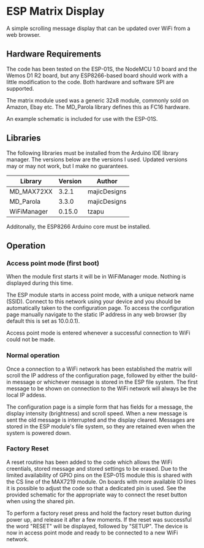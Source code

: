 # ESP Matrix Display
A simple scrolling message display that can be updated over WiFi from a web browser.

## Hardware Requirements

The code has been tested on the ESP-01S, the NodeMCU 1.0 board and the Wemos D1 R2 board, but any ESP8266-based board should work with a little modification to the code. Both hardware and software SPI are supported.

The matrix module used was a generic 32x8 module, commonly sold on Amazon, Ebay etc. The MD_Parola library defines this as FC16 hardware.

An example schematic is included for use with the ESP-01S.

## Libraries

The following  libraries must be installed from the Arduino IDE library manager. The versions below are the versions I used. Updated versions may or may not work, but I make no guarantees.

| Library | Version | Author |
|---|---|---|
| MD_MAX72XX | 3.2.1 | majicDesigns |
| MD_Parola | 3.3.0 | majicDesigns |
| WiFiManager | 0.15.0 | tzapu |

Additonally, the ESP8266 Arduino core must be installed.

## Operation

### Access point mode (first boot)
When the module first starts it will be in WiFiManager mode. Nothing is displayed during this time.

The ESP module starts in access point mode, with a unique network name (SSID). Connect to this network using your device and you should be automatically taken to the configuration page. To access the configuration page manually navigate to the static IP address in any web browser (by default this is set as 10.0.0.1).

Access point mode is entered whenever a successful connection to WiFi could not be made.

### Normal operation

Once a connection to a WiFi network has been established the matrix will scroll the IP address of the configuration page, followed by either the build-in message or whichever message is stored in the ESP file system. The first message to be shown on connection to the WiFi network will always be the local IP addess.

The configuration page is a simple form that has fields for a message, the display intensity (brightness) and scroll speed. When a new message is sent the old message is interrupted and the display cleared. Messages are stored in the ESP module's file system, so they are retained even when the system is powered down.

### Factory Reset

A reset routine has been added to the code which allows the WiFi creentials, stored message and stored settings to be erased. Due to the limited availability of GPIO pins on the ESP-01S module this is shared with the CS line of the MAX7219 module. On boards with more available IO lines it is possible to adjust the code so that a dedicated pin is used. See the provided schematic for the appropriate way to connect the reset button when using the shared pin.

To perform a factory reset press and hold the factory reset button during power up, and release it after a few moments. If the reset was successful the word "RESET" will be displayed, followed by "SETUP". The device is now in access point mode and ready to be connected to a new WiFi network.

